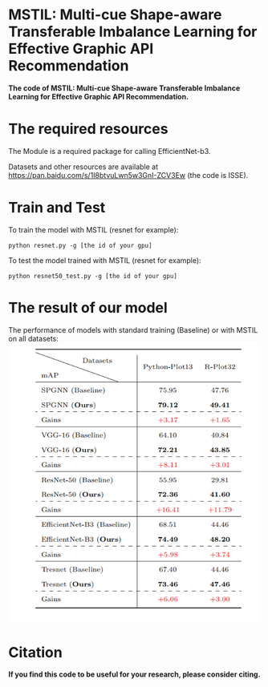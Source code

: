 # MSTIL: Multi-cue Shape-aware Transferable Imbalance Learning for Effective Graphic API Recommendation

**The code of MSTIL: Multi-cue Shape-aware Transferable Imbalance Learning for Effective Graphic API Recommendation.**

# The required resources

The Module is a required package for calling EfficientNet-b3.

Datasets and other resources are available at https://pan.baidu.com/s/1I8btvuLwn5w3GnI-ZCV3Ew (the code is ISSE).

# Train and Test

To train the model with MSTIL (resnet for example):
```shell
python resnet.py -g [the id of your gpu]
```

To test the model trained with MSTIL (resnet for example):
```shell
python resnet50_test.py -g [the id of your gpu]
```
# The result of our model
The performance of models with standard training (Baseline) or with MSTIL on all
datasets:
<img src="result1.png" width="633" >

# Citation
**If you find this code to be useful for your research, please consider citing.**
